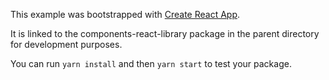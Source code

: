 This example was bootstrapped with [Create React App](https://github.com/facebook/create-react-app).

It is linked to the components-react-library package in the parent directory for development purposes.

You can run `yarn install` and then `yarn start` to test your package.
